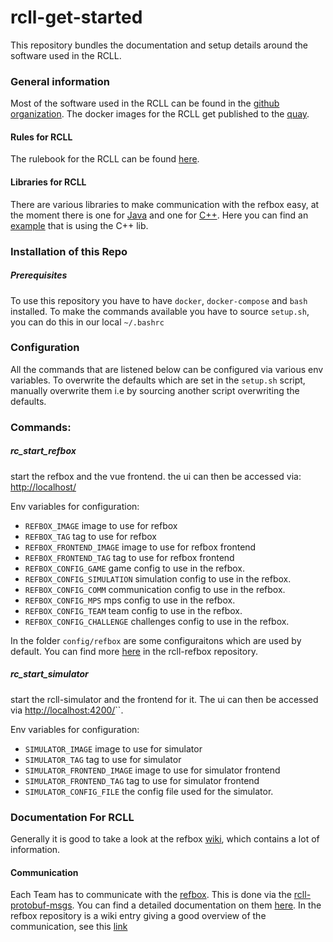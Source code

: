 # rcll-get-started
This repository bundles the documentation and setup details around the software used in the RCLL.
### General information
Most of the software used in the RCLL can be found in the [github organization](https://github.com/robocup-logistics). 
The docker images for the RCLL get published to the [quay](https://quay.io/organization/robocup-logistics).
#### Rules for RCLL
The rulebook for the RCLL can be found [here](https://github.com/robocup-logistics/rcll-rulebook).
#### Libraries for RCLL
There are various libraries to make communication with the refbox easy, at the moment there is one for [Java](https://github.com/robocup-logistics/rcll-java) and one for [C++](https://github.com/fawkesrobotics/protobuf_comm). Here you can find an [example](https://github.com/lef98/rcll_refbox_comm_example) that is using the C++ lib.

### Installation of this Repo
##### Prerequisites
To use this repository you have to have `docker`, `docker-compose` and `bash` installed. To make the commands available you have to source `setup.sh`, you can do this in our local 
`~/.bashrc`

### Configuration
All the commands that are listened below can be configured via various env variables. To overwrite the defaults which are set in the `setup.sh` script, manually overwrite them i.e by sourcing another script overwriting the defaults.

### Commands:
##### rc_start_refbox
start the refbox and the vue frontend. the ui can then be accessed via: [http://localhost/](http://localhost/)

Env variables for configuration: 
- `REFBOX_IMAGE` image to use for refbox
- `REFBOX_TAG` tag to use for refbox
- `REFBOX_FRONTEND_IMAGE` image to use for refbox frontend
- `REFBOX_FRONTEND_TAG` tag to use for refbox frontend
- `REFBOX_CONFIG_GAME` game config to use in the refbox.
- `REFBOX_CONFIG_SIMULATION` simulation config to use in the refbox.
- `REFBOX_CONFIG_COMM` communication config to use in the refbox.
- `REFBOX_CONFIG_MPS` mps config to use in the refbox.
- `REFBOX_CONFIG_TEAM` team config to use in the refbox.
- `REFBOX_CONFIG_CHALLENGE` challenges config to use in the refbox.

In the folder `config/refbox` are some configuraitons which are used by default. You can find more [here](https://github.com/robocup-logistics/rcll-refbox/tree/master/cfg]) in the rcll-refbox repository.

##### rc_start_simulator
start the rcll-simulator and the frontend for it. The ui can then be accessed via [http://localhost:4200/](http://localhost:4200/)``. 

Env variables for configuration: 
- `SIMULATOR_IMAGE` image to use for simulator
- `SIMULATOR_TAG` tag to use for simulator
- `SIMULATOR_FRONTEND_IMAGE` image to use for simulator frontend
- `SIMULATOR_FRONTEND_TAG` tag to use for simulator frontend
- `SIMULATOR_CONFIG_FILE` the config file used for the simulator.

### Documentation For RCLL

Generally it is good to take a look at the refbox [wiki](https://github.com/robocup-logistics/rcll-refbox/wiki), which contains a lot of information.

#### Communication
Each Team has to communicate with the [refbox](https://github.com/robocup-logistics/rcll-refbox). This is done via the [rcll-protobuf-msgs](https://github.com/robocup-logistics/rcll-protobuf-msgs). You can find a detailed documentation on them [here](https://pkohout.github.io/rcll-protobuf-msgs/). In the refbox repository is a wiki entry giving a good overview of the communication, see this [link](https://github.com/robocup-logistics/rcll-refbox/wiki/Communication-Protocol#messages-sent-from-the-refbox)